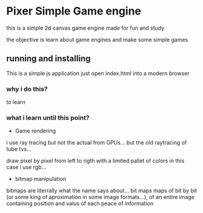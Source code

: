 # Pixer Simple Game engine 

this is a simple 2d canvas game engine made for fun and study

the objective is learn about game engines and make some simple games 

## running and installing 

This is a simple js application just open index.html into a modern browser

### why i do this?

to learn 

### what i learn until this point? 


- Game rendering 

i use ray tracing but not the actual from GPUs... but the old raytracing of tube tvs...

draw pixel by pixel from left to rigth with a limited pallet of colors in this case i use rgb... 

- bitmap manipulation 

bitmaps are literrally what the name says about... bit maps maps of bit by bit (or some king of aproximation in some image formats...), of an entire image containing position and valus of each peace of information


